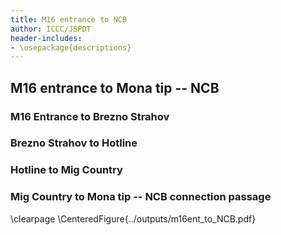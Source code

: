 ```yaml
---
title: M16 entrance to NCB
author: ICCC/JSPDT
header-includes:
- \usepackage{descriptions}
---
```


## M16 entrance to Mona tip -- NCB

### M16 Entrance to Brezno Strahov

### Brezno Strahov to Hotline

### Hotline to Mig Country

### Mig Country to Mona tip -- NCB connection passage
\clearpage
\CenteredFigure{../outputs/m16ent_to_NCB.pdf}
